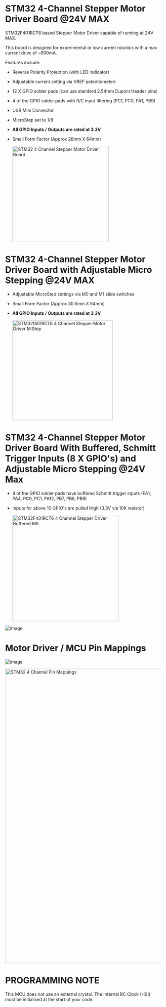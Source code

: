 # STM32 4-Channel Stepper Motor Driver Board @24V MAX

STM32F401RCT6 based Stepper Motor Driver capable of running at 24V MAX.

This board is designed for experimental or low current robotics with a max current drive of ~800mA.

Features include:

* Reverse Polarity Protection (with LED indicator)
* Adjustable current setting via VREF potentiometer)
* 12 X GPIO solder pads (can use standard 2.54mm Dupont Header pins)
* 4 of the GPIO solder pads with R/C input filtering (PC1, PC0, PA1, PB9)
* USB Mini Connector
* MicroStep set to 1/8
* **All GPIO Inputs / Outputs are rated at 3.3V**
* Small Form Factor (Approx 28mm X 64mm)

  <img width="311" alt="STM32 4 Channel Stepper Motor Driver Board" src="https://github.com/gxdeange/STM32-4-Channel-Stepper-Motor-Driver-Board-24V-MAX/assets/57690555/7ffd2c80-ab13-4f3a-bdd3-320f27efda8c">

# STM32 4-Channel Stepper Motor Driver Board with Adjustable Micro Stepping @24V MAX

* Adjustable MicroStep settings via M0 and M1 slide switches
* Small Form Factor (Approx 30.5mm X 64mm)
* **All GPIO Inputs / Outputs are rated at 3.3V**

  <img width="324" alt="STM32f401RCT6 4 Channel Stepper Motor Driver M:Step" src="https://github.com/gxdeange/STM32-4-Channel-Stepper-Motor-Driver-Board-24V-MAX/assets/57690555/cc28e04b-da89-4f3b-bfe5-a26c47f9fa0b">

# STM32 4-Channel Stepper Motor Driver Board With Buffered, Schmitt Trigger Inputs (8 X GPIO's) and Adjustable Micro Stepping @24V Max

* 8 of the GPIO solder pads have buffered Schmitt trigger inputs (PA1, PA4, PC0, PC1, PA12, PB7, PB8, PB9)
* Inputs for above 10 GPIO's are pulled High (3.3V via 10K resistor)

  <img width="344" alt="STM32F401RCT6 4 Channel Stepper Driver Buffered MS" src="https://github.com/gxdeange/STM32-4-Channel-Stepper-Motor-Driver-Board-24V-MAX/assets/57690555/81d3984f-6f12-4dfb-a3bf-9f836200ba3f">

![image](https://github.com/gxdeange/STM32-4-Channel-Stepper-Motor-Driver-Board-24V-MAX/assets/57690555/1e2cae3d-8127-47e2-8f4b-791313abe674)

# Motor Driver / MCU Pin Mappings

![image](https://github.com/gxdeange/STM32-4-Channel-Stepper-Motor-Driver-Board-24V-MAX/assets/57690555/2026c2c4-9cc1-4692-afd2-9b9e26087b16)


  <img width="953" alt="STM32 4 Channel Pin Mappings" src="https://github.com/gxdeange/STM32-4-Channel-Stepper-Motor-Driver-Board-24V-MAX/assets/57690555/c845d6c5-13ff-4c0a-a196-fcc7b8943a82">

# PROGRAMMING NOTE

This MCU does not use an external crystal. The Internal RC Clock (HSI) must be initialised at the start of your code.
